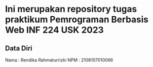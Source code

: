 # Ini merupakan repository tugas praktikum Pemrograman Berbasis Web INF 224 USK 2023

## Data Diri

Nama : Rendika Rahmaturrizki 
NPM : 2108107010066
